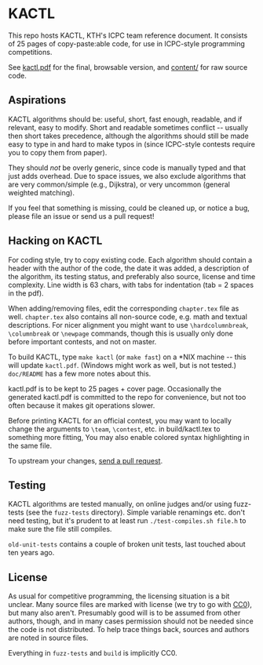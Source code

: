 # KACTL

This repo hosts KACTL, KTH's ICPC team reference document.
It consists of 25 pages of copy-paste:able code, for use in ICPC-style programming competitions.

See [kactl.pdf](https://gitlab.au.dk/tyilo/kactl/blob/master/kactl.pdf) for the final, browsable version,
and [content/](https://gitlab.au.dk/tyilo/kactl/tree/master/content) for raw source code.

## Aspirations

KACTL algorithms should be: useful, short, fast enough, readable, and if relevant, easy to modify.
Short and readable sometimes conflict -- usually then short takes precedence, although
the algorithms should still be made easy to type in and hard to make typos in (since ICPC-style contests
require you to copy them from paper).

They should *not* be overly generic, since code is manually typed and that just adds overhead.
Due to space issues, we also exclude algorithms that are very common/simple (e.g., Dijkstra), or very uncommon (general weighted matching).

If you feel that something is missing, could be cleaned up, or notice a bug, please file an issue or send us a pull request!

## Hacking on KACTL

For coding style, try to copy existing code.
Each algorithm should contain a header with the author of the code, the date it
was added, a description of the algorithm, its testing status, and preferably also
source, license and time complexity.
Line width is 63 chars, with tabs for indentation (tab = 2 spaces in the pdf).

When adding/removing files, edit the corresponding `chapter.tex` file as well.
`chapter.tex` also contains all non-source code, e.g. math and textual descriptions.
For nicer alignment you might want to use `\hardcolumnbreak`, `\columnbreak` or `\newpage` commands,
though this is usually only done before important contests, and not on master.

To build KACTL, type `make kactl` (or `make fast`) on a \*NIX machine -- this will update `kactl.pdf`.
(Windows might work as well, but is not tested.) `doc/README` has a few more notes about this.

kactl.pdf is to be kept to 25 pages + cover page.
Occasionally the generated kactl.pdf is committed to the repo for convenience, but not too often because it makes git operations slower.

Before printing KACTL for an official contest, you may want to locally change the arguments to `\team`, `\contest`, etc. in build/kactl.tex to something more fitting,
You may also enable colored syntax highlighting in the same file.

To upstream your changes, [send a pull request](https://help.github.com/articles/fork-a-repo/).

## Testing

KACTL algorithms are tested manually, on online judges and/or using fuzz-tests (see the `fuzz-tests` directory).
Simple variable renamings etc. don't need testing, but it's prudent to at least run `./test-compiles.sh file.h` to make sure the file still compiles.

`old-unit-tests` contains a couple of broken unit tests, last touched about ten years ago.

## License

As usual for competitive programming, the licensing situation is a bit unclear.
Many source files are marked with license (we try to go with
[CC0](https://creativecommons.org/share-your-work/public-domain/cc0/)), but many also aren't.
Presumably good will is to be assumed from other authors, though, and in many cases permission should not be needed since the code is not distributed.
To help trace things back, sources and authors are noted in source files.

Everything in `fuzz-tests` and `build` is implicitly CC0.
